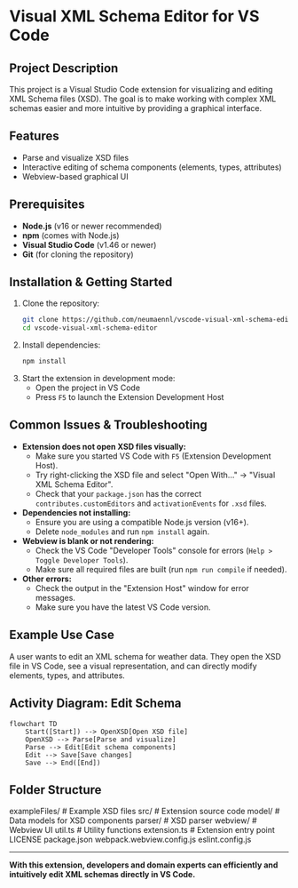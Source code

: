 # Visual XML Schema Editor for VS Code

## Project Description

This project is a Visual Studio Code extension for visualizing and editing XML Schema files (XSD). The goal is to make working with complex XML schemas easier and more intuitive by providing a graphical interface.

## Features

- Parse and visualize XSD files
- Interactive editing of schema components (elements, types, attributes)
- Webview-based graphical UI

## Prerequisites

- **Node.js** (v16 or newer recommended)
- **npm** (comes with Node.js)
- **Visual Studio Code** (v1.46 or newer)
- **Git** (for cloning the repository)

## Installation & Getting Started

1. Clone the repository:
   ```sh
   git clone https://github.com/neumaennl/vscode-visual-xml-schema-editor.git
   cd vscode-visual-xml-schema-editor
   ```
2. Install dependencies:
   ```sh
   npm install
   ```
3. Start the extension in development mode:
   - Open the project in VS Code
   - Press `F5` to launch the Extension Development Host

## Common Issues & Troubleshooting

- **Extension does not open XSD files visually:**
  - Make sure you started VS Code with `F5` (Extension Development Host).
  - Try right-clicking the XSD file and select "Open With..." → "Visual XML Schema Editor".
  - Check that your `package.json` has the correct `contributes.customEditors` and `activationEvents` for `.xsd` files.
- **Dependencies not installing:**
  - Ensure you are using a compatible Node.js version (v16+).
  - Delete `node_modules` and run `npm install` again.
- **Webview is blank or not rendering:**
  - Check the VS Code "Developer Tools" console for errors (`Help > Toggle Developer Tools`).
  - Make sure all required files are built (run `npm run compile` if needed).
- **Other errors:**
  - Check the output in the "Extension Host" window for error messages.
  - Make sure you have the latest VS Code version.

## Example Use Case

A user wants to edit an XML schema for weather data. They open the XSD file in VS Code, see a visual representation, and can directly modify elements, types, and attributes.

## Activity Diagram: Edit Schema

```mermaid
flowchart TD
    Start([Start]) --> OpenXSD[Open XSD file]
    OpenXSD --> Parse[Parse and visualize]
    Parse --> Edit[Edit schema components]
    Edit --> Save[Save changes]
    Save --> End([End])
```

## Folder Structure

exampleFiles/ # Example XSD files
src/ # Extension source code
model/ # Data models for XSD components
parser/ # XSD parser
webview/ # Webview UI
util.ts # Utility functions
extension.ts # Extension entry point
LICENSE
package.json
webpack.webview.config.js
eslint.config.js

---

**With this extension, developers and domain experts can efficiently and intuitively edit XML schemas directly in VS Code.**
